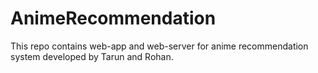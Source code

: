 # AnimeRecommendation
This repo contains web-app and web-server for anime recommendation system developed by Tarun and Rohan.
